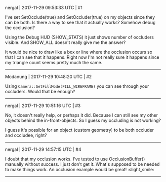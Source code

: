 nergal | 2017-11-29 09:53:33 UTC | #1

I've set SetOcclude(true) and SetOccluder(true) on my objects since they can be both. Is there a way to see that it actually works? Somehow debug the occlusion?

Using the Debug HUD (SHOW_STATS) it just shows number of occluders visible. And SHOW_ALL doesn't really give me the answer?

It would be nice to draw like a box or line where the occlusion occurs so that I can see that it happens. Right now I'm not really sure it happens since my triangle count seems pretty much the same.

-------------------------

Modanung | 2017-11-29 10:48:20 UTC | #2

Using `Camera::SetFillMode(FILL_WIREFRAME)` you can see through your occluders. Would that be enough?

-------------------------

nergal | 2017-11-29 10:51:16 UTC | #3

No, it doesn't really help, or perhaps it did. Because I can still see my other objects behind the in-front-objects. So I guess my occluding is not working? 

I guess it's possible for an object (custom geometry) to be both occluder and occludee, right?

-------------------------

nergal | 2017-11-29 14:57:15 UTC | #4

I doubt that my occlusion works. I've tested to use OcclusionBuffer() manually without success. I just don't get it. What's supposed to be needed to make things work. An occlusion example would be great! :slight_smile:

-------------------------

